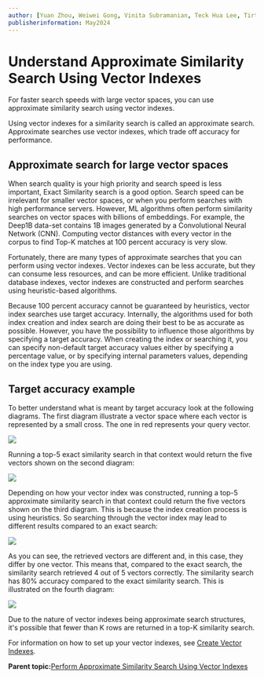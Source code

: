 ```yaml
---
author: [Yuan Zhou, Weiwei Gong, Vinita Subramanian, Teck Hua Lee, Tirthankar Lahiri, Shasank Chavan, Sebastian DeLaHoz, Roger Ford, Rohan Aggarwal, Mark Hornick, Malavika S P, Harichandan Roy, George Krupka, Doug Hood, Dinesh Das, David Jiang, Boriana Milenova, Bonnie Xia, Aurosish Mishra, Angela Amor, Agnivo Saha, Aleksandra Czarlinska, Ramya P, Usha Krishnamurthy, Tulika Das, Suresh Rajan, Sarika Surampudi, Sarah Hirschfeld, Prakash Jashnani, Jody Glover, Jessica True, Mamata Basapur, Maitreyee Chaliha, Gunjan Jain, Frederick Kush, Douglas Williams, Binika Kumar, Jean-Francois Verrier, djwillia]
publisherinformation: May2024
---
```


# Understand Approximate Similarity Search Using Vector Indexes

For faster search speeds with large vector spaces, you can use approximate similarity search using vector indexes.

Using vector indexes for a similarity search is called an approximate search. Approximate searches use vector indexes, which trade off accuracy for performance.

## Approximate search for large vector spaces

When search quality is your high priority and search speed is less important, Exact Similarity search is a good option. Search speed can be irrelevant for smaller vector spaces, or when you perform searches with high performance servers. However, ML algorithms often perform similarity searches on vector spaces with billions of embeddings. For example, the Deep1B data-set contains 1B images generated by a Convolutional Neural Network \(CNN\). Computing vector distances with every vector in the corpus to find Top-K matches at 100 percent accuracy is very slow.

Fortunately, there are many types of approximate searches that you can perform using vector indexes. Vector indexes can be less accurate, but they can consume less resources, and can be more efficient. Unlike traditional database indexes, vector indexes are constructed and perform searches using heuristic-based algorithms.

Because 100 percent accuracy cannot be guaranteed by heuristics, vector index searches use target accuracy. Internally, the algorithms used for both index creation and index search are doing their best to be as accurate as possible. However, you have the possibility to influence those algorithms by specifying a target accuracy. When creating the index or searching it, you can specify non-default target accuracy values either by specifying a percentage value, or by specifying internal parameters values, depending on the index type you are using.

## Target accuracy example

To better understand what is meant by target accuracy look at the following diagrams. The first diagram illustrate a vector space where each vector is represented by a small cross. The one in red represents your query vector.

![](GUID-A29AABB0-8E6B-4C68-81AB-3E8AF1514F28-default.png)

Running a top-5 exact similarity search in that context would return the five vectors shown on the second diagram:

![](GUID-214C6B72-C94F-4967-8825-38A7E38AAAB8-default.png)

Depending on how your vector index was constructed, running a top-5 approximate similarity search in that context could return the five vectors shown on the third diagram. This is because the index creation process is using heuristics. So searching through the vector index may lead to different results compared to an exact search:

![](GUID-56878E95-C8CA-4377-B9BD-ECDE5C1CE021-default.png)

As you can see, the retrieved vectors are different and, in this case, they differ by one vector. This means that, compared to the exact search, the similarity search retrieved 4 out of 5 vectors correctly. The similarity search has 80% accuracy compared to the exact similarity search. This is illustrated on the fourth diagram:

![](GUID-94DCA950-7099-40FC-91D4-EF0DD4C02927-default.png)

Due to the nature of vector indexes being approximate search structures, it's possible that fewer than K rows are returned in a top-K similarity search.

For information on how to set up your vector indexes, see [Create Vector Indexes](olink:VECSE-GUID-8AF956F3-D951-4968-9B79-A6E180E87456).

**Parent topic:**[Perform Approximate Similarity Search Using Vector Indexes](GUID-D8432ADA-38B0-4E5F-975F-E86977CA8488.md)

